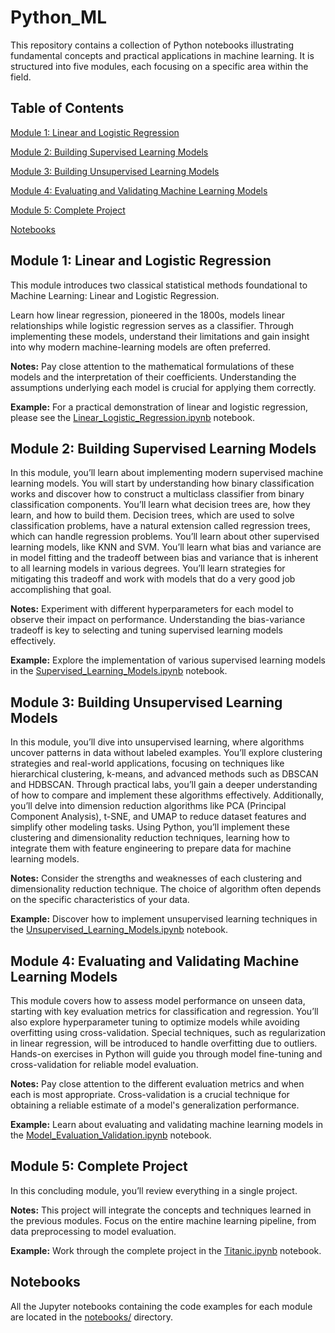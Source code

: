 # Python_ML

This repository contains a collection of Python notebooks illustrating fundamental concepts and practical applications in machine learning. It is structured into five modules, each focusing on a specific area within the field.

## Table of Contents

[Module 1: Linear and Logistic Regression](#module-1-linear-and-logistic-regression)

[Module 2: Building Supervised Learning Models](#module-2-building-supervised-learning-models)

[Module 3: Building Unsupervised Learning Models](#module-3-building-unsupervised-learning-models)

[Module 4: Evaluating and Validating Machine Learning Models](#module-4-evaluating-and-validating-machine-learning-models)

[Module 5: Complete Project](#module-5-complete-project)

[Notebooks](#notebooks)

## Module 1: Linear and Logistic Regression

This module introduces two classical statistical methods foundational to Machine Learning: Linear and Logistic Regression.

Learn how linear regression, pioneered in the 1800s, models linear relationships while logistic regression serves as a classifier. Through implementing these models, understand their limitations and gain insight into why modern machine-learning models are often preferred.

**Notes:** Pay close attention to the mathematical formulations of these models and the interpretation of their coefficients. Understanding the assumptions underlying each model is crucial for applying them correctly.

**Example:** For a practical demonstration of linear and logistic regression, please see the [Linear_Logistic_Regression.ipynb](notebooks/Linear_Logistic_Regression.ipynb) notebook.

## Module 2: Building Supervised Learning Models

In this module, you’ll learn about implementing modern supervised machine learning models. You will start by understanding how binary classification works and discover how to construct a multiclass classifier from binary classification components. You’ll learn what decision trees are, how they learn, and how to build them. Decision trees, which are used to solve classification problems, have a natural extension called regression trees, which can handle regression problems. You’ll learn about other supervised learning models, like KNN and SVM. You’ll learn what bias and variance are in model fitting and the tradeoff between bias and variance that is inherent to all learning models in various degrees. You’ll learn strategies for mitigating this tradeoff and work with models that do a very good job accomplishing that goal.

**Notes:** Experiment with different hyperparameters for each model to observe their impact on performance. Understanding the bias-variance tradeoff is key to selecting and tuning supervised learning models effectively.

**Example:** Explore the implementation of various supervised learning models in the [Supervised_Learning_Models.ipynb](notebooks/Supervised_Learning_Models.ipynb) notebook.

## Module 3: Building Unsupervised Learning Models

In this module, you’ll dive into unsupervised learning, where algorithms uncover patterns in data without labeled examples. You’ll explore clustering strategies and real-world applications, focusing on techniques like hierarchical clustering, k-means, and advanced methods such as DBSCAN and HDBSCAN. Through practical labs, you’ll gain a deeper understanding of how to compare and implement these algorithms effectively. Additionally, you’ll delve into dimension reduction algorithms like PCA (Principal Component Analysis), t-SNE, and UMAP to reduce dataset features and simplify other modeling tasks. Using Python, you’ll implement these clustering and dimensionality reduction techniques, learning how to integrate them with feature engineering to prepare data for machine learning models.

**Notes:** Consider the strengths and weaknesses of each clustering and dimensionality reduction technique. The choice of algorithm often depends on the specific characteristics of your data.

**Example:** Discover how to implement unsupervised learning techniques in the [Unsupervised_Learning_Models.ipynb](notebooks/Unsupervised_Learning_Models.ipynb) notebook.

## Module 4: Evaluating and Validating Machine Learning Models

This module covers how to assess model performance on unseen data, starting with key evaluation metrics for classification and regression. You’ll also explore hyperparameter tuning to optimize models while avoiding overfitting using cross-validation. Special techniques, such as regularization in linear regression, will be introduced to handle overfitting due to outliers. Hands-on exercises in Python will guide you through model fine-tuning and cross-validation for reliable model evaluation.

**Notes:** Pay close attention to the different evaluation metrics and when each is most appropriate. Cross-validation is a crucial technique for obtaining a reliable estimate of a model's generalization performance.

**Example:** Learn about evaluating and validating machine learning models in the [Model_Evaluation_Validation.ipynb](notebooks/Model_Evaluation_Validation.ipynb) notebook.

## Module 5: Complete Project

In this concluding module, you’ll review everything in a single project.

**Notes:** This project will integrate the concepts and techniques learned in the previous modules. Focus on the entire machine learning pipeline, from data preprocessing to model evaluation.

**Example:** Work through the complete project in the [Titanic.ipynb](notebooks/Titanic.ipynb) notebook.

## Notebooks

All the Jupyter notebooks containing the code examples for each module are located in the [notebooks/](notebooks/) directory.
